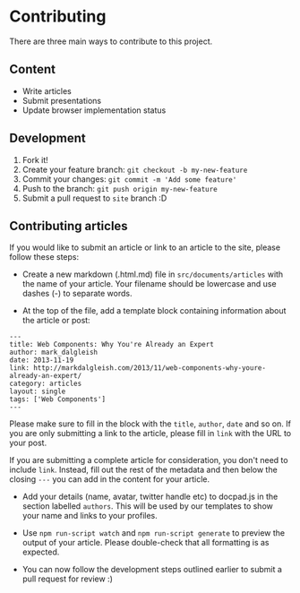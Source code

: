 # Contributing

There are three main ways to contribute to this project.

## Content

* Write articles
* Submit presentations
* Update browser implementation status

## Development

1. Fork it!
2. Create your feature branch: `git checkout -b my-new-feature`
3. Commit your changes: `git commit -m 'Add some feature'`
4. Push to the branch: `git push origin my-new-feature`
5. Submit a pull request to `site` branch :D

## Contributing articles

If you would like to submit an article or link to an article to the site, please follow these steps:

* Create a new markdown (.html.md) file in `src/documents/articles` with the name of your article. Your filename should be lowercase and use dashes (-) to separate words. 

* At the top of the file, add a template block containing information about the article or post:

```
---
title: Web Components: Why You're Already an Expert
author: mark_dalgleish
date: 2013-11-19
link: http://markdalgleish.com/2013/11/web-components-why-youre-already-an-expert/
category: articles
layout: single
tags: ['Web Components']
---
```

Please make sure to fill in the block with the `title`, `author`, `date` and so on. If you are only submitting a link to the article, please fill in `link` with the URL to your post. 

If you are submitting a complete article for consideration, you don't need to include `link`. Instead, fill out the rest of the metadata and then below the closing `---` you can add in the content for your article.

* Add your details (name, avatar, twitter handle etc) to docpad.js in the section labelled `authors`. This will be used by our templates to show your name and links to your profiles.

* Use `npm run-script watch` and `npm run-script generate` to preview the output of your article. Please double-check that all formatting is as expected. 

* You can now follow the development steps outlined earlier to submit a pull request for review :)
